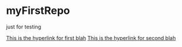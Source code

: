 # myFirstRepo
just for testing





[This is the hyperlink for first blah](something.md#L14)
[This is the hyperlink for second blah](something.md#L108)
